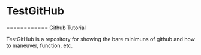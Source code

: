 # TestGitHub
============
Github Tutorial

TestGitHub is a repository for showing the bare minimuns of github and how to maneuver, function, etc.
